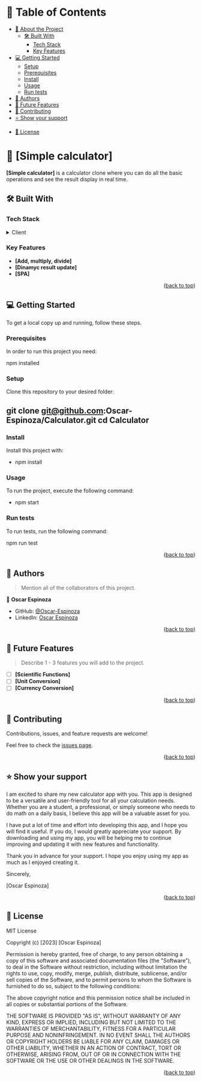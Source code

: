 <a name="readme-top"></a>

# 📗 Table of Contents

- [📖 About the Project](#about-project)
  - [🛠 Built With](#built-with)
    - [Tech Stack](#tech-stack)
    - [Key Features](#key-features)
  <!-- - [🚀 Live Demo](#live-demo) -->
- [💻 Getting Started](#getting-started)
  - [Setup](#setup)
  - [Prerequisites](#prerequisites)
  - [Install](#install)
  - [Usage](#usage)
  - [Run tests](#run-tests)
- [👥 Authors](#authors)
- [🔭 Future Features](#future-features)
- [🤝 Contributing](#contributing)
- [⭐️ Show your support](#support)
<!-- - [🙏 Acknowledgements](#acknowledgements) -->
<!-- - [❓ FAQ (OPTIONAL)](#faq) -->
- [📝 License](#license)

<!-- PROJECT DESCRIPTION -->

# 📖 [Simple calculator] <a name="about-project"></a>

**[Simple calculator]** is a calculator clone where you can do all the basic operations and see the result display in real time.

## 🛠 Built With <a name="built-with"></a>

### Tech Stack <a name="tech-stack"></a>

<details>
  <summary>Client</summary>
  <ul>
    <li><a href="https://reactjs.org/">React.js</a></li>
    <li><a href="https://reactjs.org/">HTML</a></li>
    <li><a href="https://reactjs.org/">CSS</a></li>
  </ul>
</details>

<!-- Features -->

### Key Features <a name="key-features"></a>

- **[Add, multiply, divide]**
- **[Dinamyc result update]**
- **[SPA]**

<p align="right">(<a href="#readme-top">back to top</a>)</p>

<!-- LIVE DEMO -->

<!-- ## 🚀 Live Demo <a name="live-demo"></a>

> Add a link to your deployed project.

- [Live Demo Link](https://yourdeployedapplicationlink.com)

<p align="right">(<a href="#readme-top">back to top</a>)</p> -->

<!-- GETTING STARTED -->

## 💻 Getting Started <a name="getting-started"></a>

To get a local copy up and running, follow these steps.

### Prerequisites

In order to run this project you need:

npm installed

### Setup

Clone this repository to your desired folder:

  git clone git@github.com:Oscar-Espinoza/Calculator.git
  cd Calculator
-

### Install

Install this project with:


- npm install

### Usage

To run the project, execute the following command:

- npm start

### Run tests

To run tests, run the following command:

npm run test

<p align="right">(<a href="#readme-top">back to top</a>)</p>

<!-- AUTHORS -->

## 👥 Authors <a name="authors"></a>

> Mention all of the collaborators of this project.

👤 **Oscar Espinoza**

- GitHub: [@Oscar-Espinoza](https://github.com/Oscar-Espinoza)
- LinkedIn: [Oscar Espinoza](https://www.linkedin.com/in/oscar-espinoza-68a398a8/)

<p align="right">(<a href="#readme-top">back to top</a>)</p>

<!-- FUTURE FEATURES -->

## 🔭 Future Features <a name="future-features"></a>

> Describe 1 - 3 features you will add to the project.

- [ ] **[Scientific Functions]**
- [ ] **[Unit Conversion]**
- [ ] **[Currency Conversion]**

<p align="right">(<a href="#readme-top">back to top</a>)</p>

## 🤝 Contributing <a name="contributing"></a>

Contributions, issues, and feature requests are welcome!

Feel free to check the [issues page](https://github.com/Oscar-Espinoza/Calculator/issues).

<p align="right">(<a href="#readme-top">back to top</a>)</p>

## ⭐️ Show your support <a name="support"></a>

I am excited to share my new calculator app with you. This app is designed to be a versatile and user-friendly tool for all your calculation needs. Whether you are a student, a professional, or simply someone who needs to do math on a daily basis, I believe this app will be a valuable asset for you.

I have put a lot of time and effort into developing this app, and I hope you will find it useful. If you do, I would greatly appreciate your support. By downloading and using my app, you will be helping me to continue improving and updating it with new features and functionality.

Thank you in advance for your support. I hope you enjoy using my app as much as I enjoyed creating it.

Sincerely,

[Oscar Espinoza]

<p align="right">(<a href="#readme-top">back to top</a>)</p>

<!-- ## 🙏 Acknowledgments <a name="acknowledgements"></a>

> Give credit to everyone who inspired your codebase.

I would like to thank... -->

<!-- <p align="right">(<a href="#readme-top">back to top</a>)</p> -->

<!-- ## ❓ FAQ (OPTIONAL) <a name="faq"></a> -->

## 📝 License <a name="license"></a>

MIT License

Copyright (c) [2023] [Oscar Espinoza]

Permission is hereby granted, free of charge, to any person obtaining a copy
of this software and associated documentation files (the "Software"), to deal
in the Software without restriction, including without limitation the rights
to use, copy, modify, merge, publish, distribute, sublicense, and/or sell
copies of the Software, and to permit persons to whom the Software is
furnished to do so, subject to the following conditions:

The above copyright notice and this permission notice shall be included in all
copies or substantial portions of the Software.

THE SOFTWARE IS PROVIDED "AS IS", WITHOUT WARRANTY OF ANY KIND, EXPRESS OR
IMPLIED, INCLUDING BUT NOT LIMITED TO THE WARRANTIES OF MERCHANTABILITY,
FITNESS FOR A PARTICULAR PURPOSE AND NONINFRINGEMENT. IN NO EVENT SHALL THE
AUTHORS OR COPYRIGHT HOLDERS BE LIABLE FOR ANY CLAIM, DAMAGES OR OTHER
LIABILITY, WHETHER IN AN ACTION OF CONTRACT, TORT OR OTHERWISE, ARISING FROM,
OUT OF OR IN CONNECTION WITH THE SOFTWARE OR THE USE OR OTHER DEALINGS IN THE
SOFTWARE.

<p align="right">(<a href="#readme-top">back to top</a>)</p>
